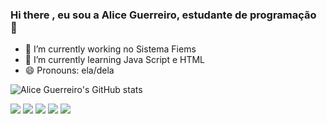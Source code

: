 ### Hi there , eu sou a Alice Guerreiro, estudante de programação 🤗

- 🔭 I’m currently working  no Sistema Fiems
- 🌱 I’m currently learning  Java Script e HTML
- 😄 Pronouns: ela/dela

![Alice Guerreiro's GitHub stats](https://github-readme-stats.vercel.app/api?username=aliceguerreiro&show_icons=true&theme=radical)




 
<div> 
  <a href="https://www.youtube.com/channel/UCj98ROXgT4krqhTvNZagtRw" target="_blank"><img src="https://img.shields.io/badge/YouTube-FF0000?style=for-the-badge&logo=youtube&logoColor=white" target="_blank"></a>
  <a href="https://www.instagram.com/alicemguerreiro/" target="_blank"><img src="https://img.shields.io/badge/-Instagram-%23E4405F?style=for-the-badge&logo=instagram&logoColor=white" target="_blank"></a>
 	 <a href="https://discord.io/aliceguerreiro" target="_blank"><img src="https://img.shields.io/badge/Discord-7289DA?style=for-the-badge&logo=discord&logoColor=white" target="_blank"></a> 
  <a href ="aliceguerreiro.81@gmail.com"><img src="https://img.shields.io/badge/-Gmail-%23333?style=for-the-badge&logo=gmail&logoColor=white" target="_blank"></a>
  <a href="https://www.linkedin.com/in/aliceguerreiro/" target="_blank"><img src="https://img.shields.io/badge/-LinkedIn-%230077B5?style=for-the-badge&logo=linkedin&logoColor=white" target="_blank"></a> 
  
</div>






